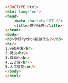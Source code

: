 
<BlogInfo title="5.换行标签" author="白日梦想猿" pv=0 read_times=0 pre_cost_time=0分10秒 category="html5学习" tag_list="['html5学习']" create_time="2020.07.14 14:37:49" update_time="2020.07.14 14:40:15" />

```html
<!DOCTYPE html>
<html lang="en">
<head>
    <meta charset="UTF-8">
    <title>换行标签</title>
</head>
<body>
<h3>学好Python能做什么?</h3>
<hr/>
1.web开发<br>
2.爬虫<br/>
3.自动化<br>
4.云计算<br/>
5.人工智能<br/>
</body>
</html>
```
